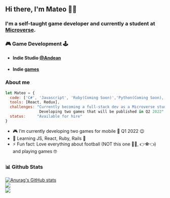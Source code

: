 ## Hi there, I'm Mateo 👋:nerd_face:

### I'm a self-taught game developer and currently a student at [Microverse](https://www.microverse.org). 

### :video_game: Game Development :joystick:
- #### Indie Studio [@Andean](https://twitter.com/ANDEANSTUDIO)
- #### Indie [games](https://andean-studio.itch.io)

### About me 
```javascript
let Mateo = {
  code: ['C#', 'Javascript', 'Ruby(Coming Soon)','Python(Coming Soon), Swift'],
  tools: [React, Redux],
  challenges: "Currently becoming a full-stack dev as a Microverse student!
               Developing two games that will be published in Q2 2022",
  status:     "Available for hire"
}
```

- :video_game: I’m currently developing two games for mobile :calendar: Q1 2022 😉
- 🌱 Learning JS, React, Ruby, Rails :open_book: 
- ⚡ Fun fact: Love everything about football (NOT this one :football::roll_eyes:, :point_right::soccer::point_left:) and playing games :nerd_face:

##
###	:bar_chart: Github Stats
[![Anurag's GitHub stats](https://github-readme-stats.vercel.app/api?username=mateo951)](https://github.com/anuraghazra/github-readme-stats)<br>
![](https://github-readme-stats.vercel.app/api/top-langs/?username=mateo951&layout=compact) <br>
![](https://github-readme-stats.vercel.app/api/wakatime?username=mateo951&layuout=compact&v=2)

<!--  -->


